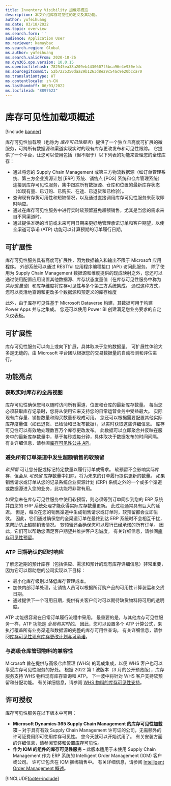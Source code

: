 ```yaml
---
title: Inventory Visibility 加载项概览
description: 本文介绍库存可见性的定义及其功能。
author: yufeihuang
ms.date: 03/18/2022
ms.topic: overview
ms.search.form: ''
audience: Application User
ms.reviewer: kamaybac
ms.search.region: Global
ms.author: yufeihuang
ms.search.validFrom: 2020-10-26
ms.dyn365.ops.version: 10.0.15
ms.openlocfilehash: 782545ea38a209eb4430607f5bca96e4e930efdc
ms.sourcegitcommit: 52b7225350daa29b1263d8e29c54ac9e20bcca70
ms.translationtype: HT
ms.contentlocale: zh-CN
ms.lasthandoff: 06/03/2022
ms.locfileid: "8897623"
---
```

# <a name="inventory-visibility-add-in-overview"></a>库存可见性加载项概述

[!include [banner](../includes/banner.md)]

库存可见性加载项（也称为 *库存可见性服务*）提供了一个独立且高度可扩展的微服务，可跨所有数据源和渠道实现实时的现有库存更改发布和可见性跟踪。 它提供了一个平台，让您可以使用包括（但不限于）以下列表的功能来管理您的全球库存：

- 通过将您的 Supply Chain Management 或第三方物流数据源（如订单管理系统、第三方企业资源计划 \[ERP\] 系统、销售点 \[POS\] 系统和仓库管理系统）连接到库存可见性服务，集中跟踪所有数据源、仓库和位置的最新库存状态（如现有量、已订购、已购买、在途、已退货和已检验）。
- 查询现有存货可用性和短缺情况，以及通过直接调用库存可见性服务来获取即时响应。
- 通过在库存可见性服务中进行实时软预留避免超额销售，尤其是当您的需求来自不同渠道时。
- 通过提供准确的当前或未来可用日期来更好地管理承诺订单和客户期望，以使全渠道可承诺 (ATP) 功能可以计算预期的订单履行日期。

## <a name="extensibility"></a>可扩展性

库存可见性服务具有高度可扩展性，因为数据输入和输出不限于 Microsoft 应用程序。 外部系统可以通过 RESTful 应用程序编程接口 (API) 访问此服务。 除了使用为 Supply Chain Management 数据源和维度提供的现成映射之外，您还可以通过使用配置应用设置其他数据源、库存状态度量值（在库存可见性服务中称为 *实际度量值*）和库存维度将库存可见性与多个第三方系统集成。 通过这种方式，您可以灵活地查询和更改多个数据源和预定义的库存维度

此外，由于库存可见性基于 Microsoft Dataverse 构建，其数据可用于构建 Power Apps 并与之集成。 您还可以使用 Power BI 创建满足您业务要求的自定义仪表板。

## <a name="scalability"></a>可扩展性

库存可见性服务可以向上或向下扩展，具体取决于您的数据量。 可扩展性体验大多是无缝的，由 Microsoft 平台团队根据您的交易数据量的自动检测和评估进行。

## <a name="feature-highlights"></a>功能亮点

### <a name="get-a-global-view-of-real-time-inventory"></a>获取实时库存的全局视图

库存可见性确保您可以随时访问所有渠道、位置和仓库的最新库存数量。 每当您必须获取库存记录时，您将从使用它来支持您的日常运营业务中受益最大。 实际现有库存量、销售数量和购买数量都现成可用。 您还可以根据需要配置其他实际库存度量值（如已退货、已检验和已发布数据），以实时获取这些详细信息。 库存可见性可以有效地处理数百万个库存更改发布。 此数据可以立即聚合并反映在服务中的最新库存数量中，基于每秒或每分钟，具体取决于数据发布的时间间隔。 有关详细信息，请参阅[库存可见性公共 API](inventory-visibility-api.md)。

### <a name="soft-reservation-to-avoid-overselling-across-all-order-channels"></a>避免所有订单渠道中发生超额销售的软预留

*软预留* 可让您分配或标记特定数量以履行订单或需求。 软预留不会影响实际库存，但会从 *可预留* 库存数量中扣除，将为未来的订单履行提供更新的数量。 如果销售请求或订单从您的记录系统企业资源计划 (ERP) 系统之外的一个或多个渠道或数据源进入您的业务，此功能将非常有用。

如果您未在库存可见性服务中使用软预留，则必须等到订单同步到您的 ERP 系统并由您的 ERP 系统处理才能获得实际库存数量更新。 此过程通常具有巨大的延迟。 但是，每次在您的销售渠道中生成销售请求或订单时，软预留都会立即生效。 因此，它们通过确保您的全渠道订单在最终到达 ERP 系统时不会相互干扰，来帮助防止超额销售情况。 软预留还会确保您可以履行已经承诺的所有订单。 因此，它们可以帮助您满足客户期望并维护客户忠诚度。 有关详细信息，请参阅[库存可见性预留](inventory-visibility-reservations.md)。

### <a name="immediate-response-of-atp-dates-confirmation"></a>ATP 日期确认的即时响应

了解您近期的预计库存（包括供应、需求和预计的现有库存详细信息）非常重要，因为它可以帮助您的公司实现以下目标：

- 最小化库存级别以降低库存管理成本。
- 加快内部订单处理，让销售人员可以根据所订购产品的可用性计算装运和交货日期。
- 通过提供下一个可用日期，提供有关客户何时可以期待缺货物料将可用的透明度。

ATP 功能很容易在日常订单履行流程中采用。 最重要的是，与其他库存可见性服务一样，ATP 功能是 *全局和实时的*。 因此，您可以设置多个 ATP 计算公式，来执行覆盖所有业务渠道和数据源的完整的库存可用性查询。 有关详细信息，请参阅[库存可见性现有库存更改计划与可承诺](inventory-visibility-available-to-promise.md)。

### <a name="compatibility-with-advanced-warehouse-management-items"></a>与高级仓库管理物料的兼容性

Microsoft 旨在提供与高级仓库管理 (WHS) 的现成集成，以便 WHS 客户也可以享受库存可见性服务的好处。 根据 2022 第 1 波版本（3 月的公开预览版），库存服务支持 WHS 物料现有库存查询和 ATP。 下一波中将针对 WHS 客户支持软预留和分配功能。 有关详细信息，请参阅 [WHS 物料的库存可见性支持](inventory-visibility-whs-support.md)。

## <a name="licensing"></a>许可授权

库存可见性服务在以下版本中可用：

- **Microsoft Dynamics 365 Supply Chain Management 的库存可见性加载项** – 对于具有有效 Supply Chain Management 许可证的公司，无需额外的许可证费用即可使用库存可见性。 您今天就可以开始试用了。 有关安装方面的详细信息，请参阅[安装和设置库存可见性](inventory-visibility-setup.md)。
- **作为 IOM 的组件的库存可见性服务** – 此版本适用于未使用 Supply Chain Management 作为 ERP 系统的 Intelligent Order Management (IOM) 客户或公司。 许可证包含在 IOM 捆绑销售中。 有关详细信息，请参阅 [Intelligent Order Management 概述](/dynamics365/intelligent-order-management/overview)。

[!INCLUDE[footer-include](../../includes/footer-banner.md)]
